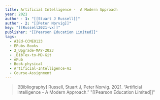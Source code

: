 ```yaml
---
title: Artificial Intelligence -  A Modern Approach
year: 2021
author - 1: "[[Stuart J Russell]]"
author - 2: "[[Peter Norvig]]"
key: "[[Russell2021-vx]]"
publisher: "[[Pearson Education Limited]]"
tags:
  - AIEd-CCME0123
  - EPubs-Books
  - 2_Upgrade-MAY-2023
  - _BibTex-to-MD-Git
  - ePub
  - Book-physical
  - Artificial-Intelligence-AI
  - Course-Assignment
---
```


> [!Bibliography]
> Russell, Stuart J, Peter Norvig. 2021. “Artificial Intelligence -  A Modern Approach.” "[[Pearson Education Limited]]"
